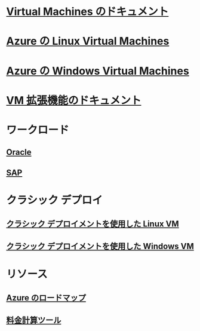 # [Virtual Machines のドキュメント](index.md)

# [Azure の Linux Virtual Machines](linux/overview.md)
# [Azure の Windows Virtual Machines](windows/overview.md)
# [VM 拡張機能のドキュメント](extensions/overview.md)
# ワークロード
## [Oracle](workloads/oracle/oracle-considerations.md)
## [SAP](workloads/sap/get-started.md)
# クラシック デプロイ
## [クラシック デプロイメントを使用した Linux VM](linux/overview.md?toc=%2fazure%2fvirtual-machines%2flinux%2fclassic%2ftoc.json)
## [クラシック デプロイメントを使用した Windows VM](windows/overview.md?toc=%2fazure%2fvirtual-machines%2fwindows%2fclassic%2ftoc.json)
# リソース
## [Azure のロードマップ](https://azure.microsoft.com/roadmap/?category=compute)
## [料金計算ツール](https://azure.microsoft.com/pricing/calculator/)
